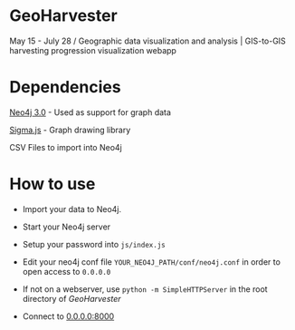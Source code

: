# GeoHarvester
May 15 - July 28 / Geographic data visualization and analysis | GIS-to-GIS harvesting progression visualization webapp

# Dependencies

[Neo4j 3.0](https://neo4j.com/download/?ref=home) - Used as support for graph data

[Sigma.js](https://github.com/jacomyal/sigma.js) - Graph drawing library

CSV Files to import into Neo4j

# How to use

- Import your data to Neo4j.

- Start your Neo4j server

- Setup your password into `js/index.js`

- Edit your neo4j conf file `YOUR_NEO4J_PATH/conf/neo4j.conf` in order to open access to `0.0.0.0`

- If not on a webserver, use `python -m SimpleHTTPServer` in the root directory of *GeoHarvester*

- Connect to [0.0.0.0:8000](http://0.0.0.0:8000)
